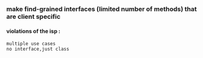 ### make find-grained interfaces (limited number of methods) that are client specific

#### violations of the isp :
    multiple use cases
    no interface,just class

